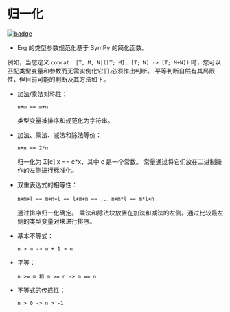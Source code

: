 # 归一化

[![badge](https://img.shields.io/endpoint.svg?url=https%3A%2F%2Fgezf7g7pd5.execute-api.ap-northeast-1.amazonaws.com%2Fdefault%2Fsource_up_to_date%3Fowner%3Derg-lang%26repos%3Derg%26ref%3Dmain%26path%3Ddoc/EN/compiler/type_var_normalization.md%26commit_hash%3Dd15cbbf7b33df0f78a575cff9679d84c36ea3ab1)](https://gezf7g7pd5.execute-api.ap-northeast-1.amazonaws.com/default/source_up_to_date?owner=erg-lang&repos=erg&ref=main&path=doc/EN/compiler/type_var_normalization.md&commit_hash=d15cbbf7b33df0f78a575cff9679d84c36ea3ab1)

* Erg 的类型参数规范化基于 SymPy 的简化函数。

例如，当您定义 `concat: |T, M, N|([T; M], [T; N] -> [T; M+N])` 时，您可以匹配类型变量和参数而无需实例化它们.必须作出判断。
平等判断自然有其局限性，但目前可能的判断及其方法如下。

* 加法/乘法对称性：

  `n+m == m+n`

  类型变量被排序和规范化为字符串。

* 加法、乘法、减法和除法等价：

  `n+n == 2*n`

  归一化为 Σ[c] x == c*x，其中 c 是一个常数。
  常量通过将它们放在二进制操作的左侧进行标准化。

* 双重表达式的相等性：

  `n+m+l == m+n+l == l+m+n == ...`
  `n+m*l == m*l+n`

  通过排序归一化确定。
  乘法和除法块放置在加法和减法的左侧。通过比较最左侧的类型变量对块进行排序。

* 基本不等式：

  `n > m -> m + 1 > n`

* 平等：

  `n >= m 和 m >= n -> m == n`

* 不等式的传递性：

  `n > 0 -> n > -1`